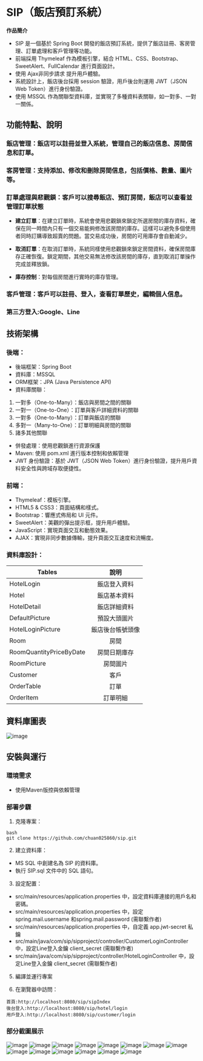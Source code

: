 # SIP（飯店預訂系統）

**作品簡介**

* SIP 是一個基於 Spring Boot 開發的飯店預訂系統，提供了飯店註冊、客房管理、訂單處理和客戶管理等功能。
* 前端採用 Thymeleaf 作為模板引擎，結合 HTML、CSS、Bootstrap、SweetAlert、FullCalendar 進行頁面設計。
* 使用 Ajax非同步請求 提升用戶體驗。
* 系統設計上，飯店後台採用 session 驗證，用戶後台則運用 JWT（JSON Web Token）進行身份驗證。
* 使用 MSSQL 作為關聯型資料庫，並實現了多種資料表關聯，如一對多、一對一關係。

## 功能特點、說明
### 飯店管理：飯店可以註冊並登入系統，管理自己的飯店信息、房間信息和訂單。
### 客房管理：支持添加、修改和刪除房間信息，包括價格、數量、圖片等。
### 訂單處理與悲觀鎖：客戶可以搜尋飯店、預訂房間，飯店可以查看並管理訂單狀態
* **建立訂單**：在建立訂單時，系統會使用悲觀鎖來鎖定所選房間的庫存資料，確保在同一時間內只有一個交易能夠修改該房間的庫存。這樣可以避免多個使用者同時訂購導致超賣的問題。當交易成功後，房間的可用庫存會自動減少。

* **取消訂單**：在取消訂單時，系統同樣使用悲觀鎖來鎖定房間資料，確保房間庫存正確恢復。鎖定期間，其他交易無法修改該房間的庫存，直到取消訂單操作完成並釋放鎖。

* **庫存控制**：對每個房間進行實時的庫存管理。

### 客戶管理：客戶可以註冊、登入，查看訂單歷史，編輯個人信息。
### 第三方登入:Google、Line
## 技術架構
### 後端：
* 後端框架：Spring Boot
* 資料庫：MSSQL
* ORM框架：JPA (Java Persistence API)
* 資料庫關聯：
1. 一對多（One-to-Many）：飯店與房間之間的關聯
2. 一對一（One-to-One）：訂單與客戶詳細資料的關聯
3. 一對多（One-to-Many）：訂單與飯店的關聯
4. 多對一（Many-to-One）：訂單明細與房間的關聯
5. 諸多其他關聯
* 併發處理：使用悲觀鎖進行資源保護
* Maven: 使用 pom.xml 進行版本控制和依賴管理
* JWT 身份驗證：基於 JWT（JSON Web Token）進行身份驗證，提升用戶資料安全性與跨域存取便捷性。
  

### 前端：
* Thymeleaf：模板引擎。
* HTML5 & CSS3：頁面結構和樣式。
* Bootstrap：響應式佈局和 UI 元件。
* SweetAlert：美觀的彈出提示框，提升用戶體驗。
* JavaScript：實現頁面交互和動態效果。
* AJAX：實現非同步數據傳輸，提升頁面交互速度和流暢度。

### 資料庫設計：
| Tables  | 說明 |
| ------------- |:-------------:|
| HotelLogin      | 飯店登入資料    |
| Hotel       | 飯店基本資料  |
| HotelDetail     | 飯店詳細資料|
| DefaultPicture      | 預設大頭圖片|
| HotelLoginPicture      | 飯店後台帳號頭像|
| Room     | 房間     |
| RoomQuantityPriceByDate      | 房間日期庫存     |
| RoomPicture      | 房間圖片     |
| Customer      | 客戶     |
| OrderTable      | 訂單    |
| OrderItem      | 訂單明細     |
## 資料庫圖表
![image](https://github.com/user-attachments/assets/29ad0936-bdec-467c-ae7d-6bb86ed0c97a)

## 安裝與運行
### 環境需求
* 使用Maven版控與依賴管理
### 部署步驟
1. 克隆專案：
```
bash
git clone https://github.com/chuan025860/sip.git
```
2. 建立資料庫：
* MS SQL 中創建名為 SIP 的資料庫。
* 執行 SIP.sql 文件中的 SQL 語句。

3. 設定配置：
* src/main/resources/application.properties 中，設定資料庫連接的用戶名和密碼。
* src/main/resources/application.properties 中，設定 spring.mail.username 和spring.mail.password (需聯繫作者)
* src/main/resources/application.properties 中，自定義 app.jwt-secret 私鑰
* src/main/java/com/sip/sipproject/controller/CustomerLoginController 中，設定Line登入金鑰 client_secret (需聯繫作者)
* src/main/java/com/sip/sipproject/controller/HotelLoginController 中，設定Line登入金鑰 client_secret (需聯繫作者)
5. 編譯並運行專案

6. 在瀏覽器中訪問：
```
首頁:http://localhost:8080/sip/sipIndex
後台登入:http://localhost:8080/sip/hotel/login
用戶登入:http://localhost:8080/sip/customer/login
```
### 部分截圖展示
![image](https://github.com/user-attachments/assets/a4581e04-8b99-4967-abb9-c35943805e48)
![image](https://github.com/user-attachments/assets/9f574a45-fbe2-4022-9b4b-c7c9a6cc0934)
![image](https://github.com/user-attachments/assets/7e46b27c-728b-4f7d-9a61-d2f2da47d581)
![image](https://github.com/user-attachments/assets/a0e5004c-92f9-4a74-9457-247e06d6784f)
![image](https://github.com/user-attachments/assets/3bdf7d2e-d834-45c3-a451-88636e46aee2)
![image](https://github.com/user-attachments/assets/e451a66a-3027-4c8b-8af9-e1bbe16341cb)
![image](https://github.com/user-attachments/assets/b9cf1623-d99b-4b6d-8878-d7aab6105aea)
![image](https://github.com/user-attachments/assets/d05577c3-67a6-45be-935b-f538ca5ec229)
![image](https://github.com/user-attachments/assets/fee40944-a967-4fb6-8ba3-6e800474b802)
![image](https://github.com/user-attachments/assets/81d7f459-a341-4d27-aaf2-e73ea2a4e70f)
![image](https://github.com/user-attachments/assets/2e6d645c-bad7-4a25-9e8c-4c19664db5e0)
![image](https://github.com/user-attachments/assets/4df2a0ed-8a8f-4bbc-9887-798c35c28e7f)
![image](https://github.com/user-attachments/assets/86549ab7-1e22-4397-bbe9-cf2c8676626b)
![image](https://github.com/user-attachments/assets/9b24546d-5c10-4fe9-a497-6bab2d86b86d)










